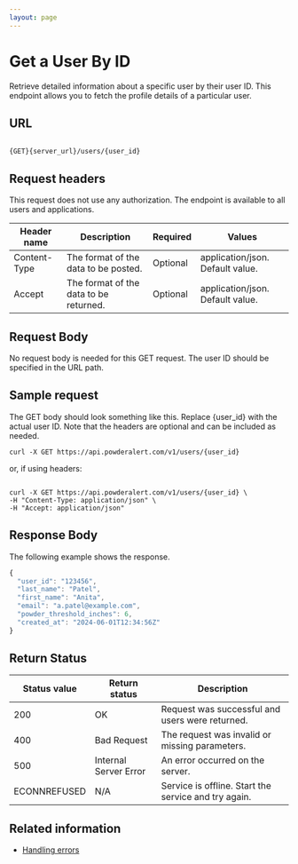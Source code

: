 ```yaml
---
layout: page
---
```


# Get a User By ID

Retrieve detailed information about a specific user by their user ID. This endpoint allows you to fetch the profile details of a particular user.

## URL

```shell

{GET}{server_url}/users/{user_id}
```

## Request headers

This request does not use any authorization. The endpoint is available to all users and applications.

| Header name | Description | Required | Values |
| -------------- | ------ | ------------ |------------ |
| Content-Type | The format of the data to be posted. | Optional | application/json. Default value.  |
| Accept | The format of the data to be returned. | Optional | application/json. Default value. |

## Request Body

No request body is needed for this GET request. The user ID should be specified in the URL path.

## Sample request

The GET body should look something like this. Replace {user_id} with the actual user ID. Note that the headers are optional and can be included as needed.

```shell
curl -X GET https://api.powderalert.com/v1/users/{user_id}
```

or, if using headers:

```shell

curl -X GET https://api.powderalert.com/v1/users/{user_id} \
-H "Content-Type: application/json" \
-H "Accept: application/json"
```

## Response Body

The following example shows the response.

```js
{
  "user_id": "123456",
  "last_name": "Patel",
  "first_name": "Anita",
  "email": "a.patel@example.com",
  "powder_threshold_inches": 6,
  "created_at": "2024-06-01T12:34:56Z"
}

```

## Return Status

| Status value    | Return status         | Description                                    |
|-----------------|-----------------------|------------------------------------------------|
| 200             | OK                    | Request was successful and users were returned.|
| 400             | Bad Request           | The request was invalid or missing parameters. |
| 500             | Internal Server Error | An error occurred on the server.               |
| ECONNREFUSED    | N/A                   | Service is offline. Start the service and try again. |

## Related information

* [Handling errors](handling-errors.md)
